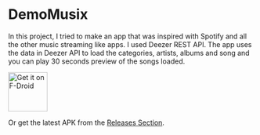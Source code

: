 # DemoMusix
In this project, I tried to make an app that was inspired with Spotify and all the other music streaming like apps. I used Deezer REST API.
The app uses the data in Deezer API to load the categories, artists, albums and song and you can play 30 seconds preview of the songs loaded.

[<img src="https://fdroid.gitlab.io/artwork/badge/get-it-on.png"
     alt="Get it on F-Droid"
     height="80">](https://f-droid.org/packages/com.nima.demomusix/)

Or get the latest APK from the [Releases Section](https://github.com/NimaKhajehpour/DemoMusix/releases/latest).
